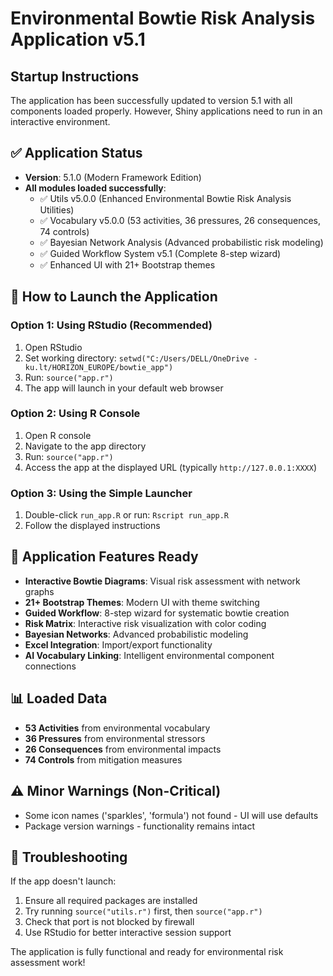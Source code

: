 # Environmental Bowtie Risk Analysis Application v5.1
## Startup Instructions

The application has been successfully updated to version 5.1 with all components loaded properly. However, Shiny applications need to run in an interactive environment.

## ✅ Application Status
- **Version**: 5.1.0 (Modern Framework Edition)
- **All modules loaded successfully**:
  - ✅ Utils v5.0.0 (Enhanced Environmental Bowtie Risk Analysis Utilities)
  - ✅ Vocabulary v5.0.0 (53 activities, 36 pressures, 26 consequences, 74 controls)
  - ✅ Bayesian Network Analysis (Advanced probabilistic risk modeling)
  - ✅ Guided Workflow System v5.1 (Complete 8-step wizard)
  - ✅ Enhanced UI with 21+ Bootstrap themes

## 🚀 How to Launch the Application

### Option 1: Using RStudio (Recommended)
1. Open RStudio
2. Set working directory: `setwd("C:/Users/DELL/OneDrive - ku.lt/HORIZON_EUROPE/bowtie_app")`
3. Run: `source("app.r")`
4. The app will launch in your default web browser

### Option 2: Using R Console
1. Open R console
2. Navigate to the app directory
3. Run: `source("app.r")`
4. Access the app at the displayed URL (typically `http://127.0.0.1:XXXX`)

### Option 3: Using the Simple Launcher
1. Double-click `run_app.R` or run: `Rscript run_app.R`
2. Follow the displayed instructions

## 🎯 Application Features Ready
- **Interactive Bowtie Diagrams**: Visual risk assessment with network graphs
- **21+ Bootstrap Themes**: Modern UI with theme switching
- **Guided Workflow**: 8-step wizard for systematic bowtie creation
- **Risk Matrix**: Interactive risk visualization with color coding
- **Bayesian Networks**: Advanced probabilistic modeling
- **Excel Integration**: Import/export functionality
- **AI Vocabulary Linking**: Intelligent environmental component connections

## 📊 Loaded Data
- **53 Activities** from environmental vocabulary
- **36 Pressures** from environmental stressors
- **26 Consequences** from environmental impacts
- **74 Controls** from mitigation measures

## ⚠️ Minor Warnings (Non-Critical)
- Some icon names ('sparkles', 'formula') not found - UI will use defaults
- Package version warnings - functionality remains intact

## 🔧 Troubleshooting
If the app doesn't launch:
1. Ensure all required packages are installed
2. Try running `source("utils.r")` first, then `source("app.r")`
3. Check that port is not blocked by firewall
4. Use RStudio for better interactive session support

The application is fully functional and ready for environmental risk assessment work!